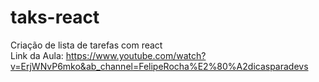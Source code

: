 # taks-react
Criação de lista de tarefas com react<br/>
Link da Aula: https://www.youtube.com/watch?v=ErjWNvP6mko&ab_channel=FelipeRocha%E2%80%A2dicasparadevs
